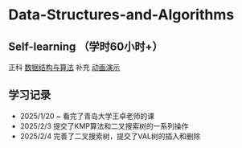 # Data-Structures-and-Algorithms
## Self-learning （学时60小时+）
正科 [数据结构与算法](https://www.bilibili.com/video/BV1nJ411V7bd)
补充 [动画演示](https://www.bilibili.com/video/BV1Xm421x7Lg)

## 学习记录
- 2025/1/20 ~
    看完了青岛大学王卓老师的课
- 2025/2/3
    提交了KMP算法和二叉搜索树的一系列操作
- 2025/2/4
    完善了二叉搜索树，提交了VAL树的插入和删除
